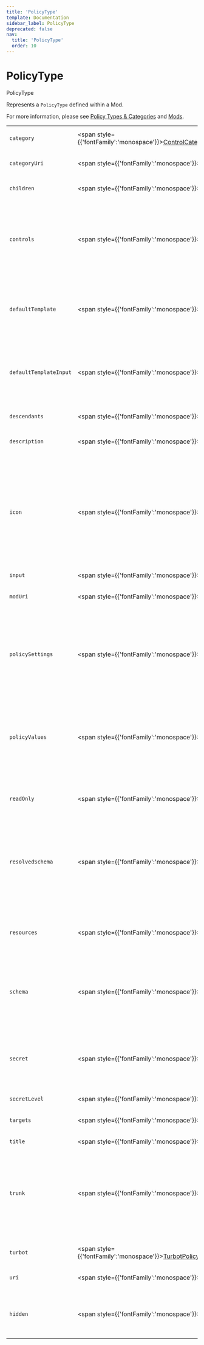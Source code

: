 ```yaml
---
title: 'PolicyType'
template: Documentation
sidebar_label: PolicyType
deprecated: false
nav:
  title: 'PolicyType'
  order: 10
---
```


# PolicyType

<div style={{'fontFamily':'monospace'}}><span style={{'fontSize':'1.5rem','fontWeight':500}}>PolicyType</span></div>



Represents a `PolicyType` defined within a Mod.

For more information, please see [Policy Types & Categories](https://turbot.com/guardrails/docs/concepts/policies/types-categories) and [Mods](https://turbot.com/guardrails/docs/mods).

| | | |
| -- | -- | -- |
| `category` | <span style={{'fontFamily':'monospace'}}><a href="/guardrails/docs/reference/graphql/object/ControlCategory">ControlCategory</a></span> | The `category` information for this `PolicyType`. |
| `categoryUri` | <span style={{'fontFamily':'monospace'}}><a href="/guardrails/docs/reference/graphql/scalar/String">String</a>!</span> | Unique identifier for the category. |
| `children` | <span style={{'fontFamily':'monospace'}}><a href="/guardrails/docs/reference/graphql/object/PolicyTypes">PolicyTypes</a></span> | The immediate `children` for this `PolicyType`. |
| `controls` | <span style={{'fontFamily':'monospace'}}><a href="/guardrails/docs/reference/graphql/object/Controls">Controls</a></span> | Returns any `controls` for this `PolicyType` that you have permission to get, subject to the optional `filter` and `paging` arguments. |
| `defaultTemplate` | <span style={{'fontFamily':'monospace'}}><a href="/guardrails/docs/reference/graphql/scalar/String">String</a></span> | Optional Nunjucks template used to calculate the default policy value for any targeted resources. |
| `defaultTemplateInput` | <span style={{'fontFamily':'monospace'}}><a href="/guardrails/docs/reference/graphql/scalar/Scalar">Scalar</a></span> | Optional GraphQL query used to calculate the default policy value for any targeted resources. |
| `descendants` | <span style={{'fontFamily':'monospace'}}><a href="/guardrails/docs/reference/graphql/object/PolicyTypes">PolicyTypes</a></span> | The `descendants` of this `PolicyType`. |
| `description` | <span style={{'fontFamily':'monospace'}}><a href="/guardrails/docs/reference/graphql/scalar/String">String</a></span> | Short human-friendly description. |
| `icon` | <span style={{'fontFamily':'monospace'}}><a href="/guardrails/docs/reference/graphql/scalar/String">String</a></span> | FontAwesome `icon` reference, used for display in the product and documentation. Will be in the format `fal-<icon>`, `far-<icon>` or `fas-<icon>` for light, regular and solid icon classes respectively. |
| `input` | <span style={{'fontFamily':'monospace'}}>[<a href="/guardrails/docs/reference/graphql/scalar/String">String</a>]</span> |  |
| `modUri` | <span style={{'fontFamily':'monospace'}}><a href="/guardrails/docs/reference/graphql/scalar/String">String</a>!</span> | Unique identifier for the defining mod. |
| `policySettings` | <span style={{'fontFamily':'monospace'}}><a href="/guardrails/docs/reference/graphql/object/PolicySettings">PolicySettings</a></span> | Returns any `policySettings` for this `PolicyType` that you have permission to get, subject to the optional `filter` and `paging` arguments. |
| `policyValues` | <span style={{'fontFamily':'monospace'}}><a href="/guardrails/docs/reference/graphql/object/PolicyValues">PolicyValues</a></span> | Returns any `policyValues` for this `PolicyType` that you have permission to get, subject to the optional `filter` and `paging` arguments. |
| `readOnly` | <span style={{'fontFamily':'monospace'}}><a href="/guardrails/docs/reference/graphql/scalar/Boolean">Boolean</a></span> | If `true` user-defined policy settings are blocked from being created. |
| `resolvedSchema` | <span style={{'fontFamily':'monospace'}}><a href="/guardrails/docs/reference/graphql/scalar/Scalar">Scalar</a></span> | JSON schema with fully-resolved URI references, defining the allowed schema for policy values for any targeted resources. |
| `resources` | <span style={{'fontFamily':'monospace'}}><a href="/guardrails/docs/reference/graphql/object/Resources">Resources</a></span> | The `resources` of this `PolicyType`, subject to the optional `filter` and `paging` arguments. |
| `schema` | <span style={{'fontFamily':'monospace'}}><a href="/guardrails/docs/reference/graphql/scalar/Scalar">Scalar</a></span> | JSON schema defining the allowed schema for policy values for any targeted resources. |
| `secret` | <span style={{'fontFamily':'monospace'}}><a href="/guardrails/docs/reference/graphql/scalar/Boolean">Boolean</a></span> | If `true` any non-calculated policy settings and policy values for targeted resources will be encrypted at rest. |
| `secretLevel` | <span style={{'fontFamily':'monospace'}}><a href="/guardrails/docs/reference/graphql/enum/SecretLevel">SecretLevel</a></span> |  |
| `targets` | <span style={{'fontFamily':'monospace'}}>[<a href="/guardrails/docs/reference/graphql/scalar/String">String</a>!]</span> | Target resource interface / type URIs. |
| `title` | <span style={{'fontFamily':'monospace'}}><a href="/guardrails/docs/reference/graphql/scalar/String">String</a>!</span> | Display title. |
| `trunk` | <span style={{'fontFamily':'monospace'}}><a href="/guardrails/docs/reference/graphql/object/TrunkItems">TrunkItems</a></span> | The `trunk` for this `PolicyType`, subject to the optional `filter` and `paging` arguments. This will show the resource type hierarchy from the root down to this `PolicyType`. |
| `turbot` | <span style={{'fontFamily':'monospace'}}><a href="/guardrails/docs/reference/graphql/object/TurbotPolicyTypeMetadata">TurbotPolicyTypeMetadata</a>!</span> | Turbot metadata for this `PolicyType`. |
| `uri` | <span style={{'fontFamily':'monospace'}}><a href="/guardrails/docs/reference/graphql/scalar/String">String</a>!</span> | Mod-specific unique identifier. |
| `hidden` | <span style={{'fontFamily':'monospace'}}><a href="/guardrails/docs/reference/graphql/scalar/Boolean">Boolean</a></span> | <span class="deprecated-field"><span class="deprecated-title">DEPRECATED:</span> Unused field. Will be removed in a forthcoming release.</span> |